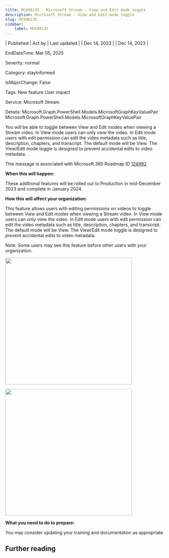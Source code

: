 ```yaml
---
title: MC698135 - Microsoft Stream - View and Edit mode toggle
description: Microsoft Stream - View and Edit mode toggle
slug: MC698135
sidebar:
    label: MC698135
---
```


| Published | Act by | Last updated |
| Dec 14, 2023 |  | Dec 14, 2023 |

EndDateTime: Mar 05, 2025

Severity: normal

Category: stayInformed

IsMajorChange: False

Tags: New feature User impact

Service: Microsoft Stream

Details: Microsoft.Graph.PowerShell.Models.MicrosoftGraphKeyValuePair Microsoft.Graph.PowerShell.Models.MicrosoftGraphKeyValuePair

<p>You will be able to toggle between View and Edit modes when viewing a Stream video. In View mode users can only view the video. In Edit mode users with edit permission can edit the video metadata such as title, description, chapters, and transcript. The default mode will be View. The View/Edit mode toggle is designed to prevent accidental edits to video metadata.</p><p>This message is associated with Microsoft 365 Roadmap ID <a href="https://www.microsoft.com/microsoft-365/roadmap?filters=&amp;searchterms=124992" target="_blank">124992</a></p><p><b>When this will happen:</b><br></p>

<p>These additional features will be rolled out to Production in mid-December 2023 and complete in January 2024.&nbsp;</p>

<p><b>How this will affect your organization:</b></p>

<p>This feature allows users with editing permissions on videos to toggle between View and Edit modes when viewing a Stream video. In View mode users can only view the video. In Edit mode users with edit permission can edit the video metadata such as title, description, chapters, and transcript. The default mode will be View. The View/Edit mode toggle is designed to prevent accidental edits to video metadata.</p><p>Note: Some users may see this feature before other users with your organization.</p><p><img src="https://img-prod-cms-rt-microsoft-com.akamaized.net/cms/api/am/imageFileData/RW1fBwk?ver=8201" style="width: 400px;"><br></p>
<p><img src="https://img-prod-cms-rt-microsoft-com.akamaized.net/cms/api/am/imageFileData/RW1fBwn?ver=f259" style="width: 400px;"><br></p><p><b>What you need to do to prepare:</b></p>
<p>You may consider updating your training and documentation as appropriate.</p>

## Further reading
